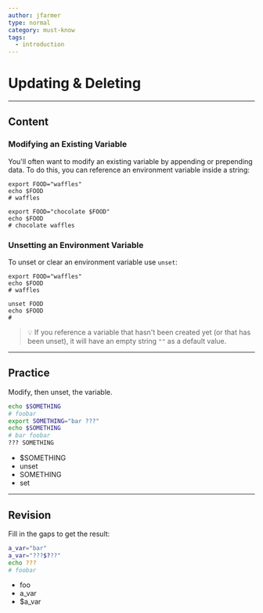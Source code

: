 ```yaml
---
author: jfarmer
type: normal
category: must-know
tags:
  - introduction
---
```


# Updating & Deleting


---

## Content

### Modifying an Existing Variable

You'll often want to modify an existing variable by appending or prepending data. To do this, you can reference an environment variable inside a string:

```plain-text
export FOOD="waffles"
echo $FOOD
# waffles

export FOOD="chocolate $FOOD"
echo $FOOD
# chocolate waffles
```

### Unsetting an Environment Variable

To unset or clear an environment variable use `unset`:

```plain-text
export FOOD="waffles"
echo $FOOD
# waffles

unset FOOD
echo $FOOD
# 
```

> 💡 If you reference a variable that hasn't been created yet (or that has been unset), it will have an empty string `""` as a default value.


---

## Practice

Modify, then unset, the variable.

```bash
echo $SOMETHING
# foobar
export SOMETHING="bar ???"
echo $SOMETHING
# bar foobar
??? SOMETHING
```

- $SOMETHING
- unset
- SOMETHING
- set


---

## Revision

Fill in the gaps to get the result:

```bash
a_var="bar"
a_var="???$???"
echo ???
# foobar
```

- foo
- a_var
- $a_var
